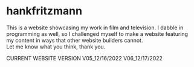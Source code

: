 # hankfritzmann
This is a website showcasing my work in film and television. 
I dabble in programming as well, so I challenged myself to make a website featuring my content in ways that other website builders cannot.  
Let me know what you think, thank you.

CURRENT WEBSITE VERSION
V05_12/16/2022
V06_12/17/2022
